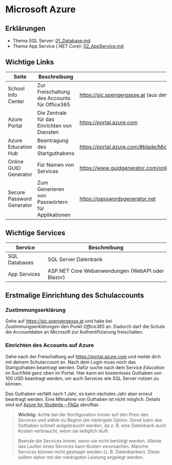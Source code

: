 # Microsoft Azure

## Erklärungen

- Thema SQL Server: [01_Database.md](01_Database.md)
- Thema App Service (.NET Core): [02_AppService.md](02_AppService.md)

## Wichtige Links

| Seite        | Beschreibung | URL  |
| ------------ | ------------ | ---- |
| School Info Center        | Zur Freischaltung des Accounts für Office365  | https://sic.spengergasse.at (aus dem Schulnetz)
| Azure Portal              | Die Zentrale für das Einrichten von Diensten  | https://portal.azure.com 
| Azure Education Hub       | Beantragung des Startguthabens                | https://portal.azure.com/#blade/Microsoft_Azure_Education/EducationMenuBlade
| Online GUID Generator     | Für Namen von Services                        | https://www.guidgenerator.com/online-guid-generator.aspx
| Secure Password Generator | Zum Generieren von Passwörtern für Applikationen | https://passwordsgenerator.net

## Wichtige Services

| Service  | Beschreibung  |
| -------  | ------------- |
| SQL Databases | SQL Server Datenbank |
| App Services | ASP.NET Core Webanwendungen (WebAPI oder Blazor) |

## Erstmalige Einrichtung des Schulaccounts

### Zustimmungserklärung

Gehe auf https://sic.spengergasse.at und hake bei *Zustimmungserklärungen* den Punkt *Office365* an.
Dadurch darf die Schule die Accountdaten an Microsoft zur Authentifizierung freischalten.

### Einrichten des Accounts auf Azure

Gehe nach der Freischaltung auf https://portal.azure.com und melde dich mit deinem Schulaccount an.
Nach dem Login muss noch das Startguthaben beantragt werden. Dafür suche nach dem Service *Education*
im Suchfeld ganz oben im Portal. Hier kann ein kostenloses Guthaben von 100 USD beantragt werden,
um auch Services wie SQL Server nutzen zu können.

Das Guthaben verfällt nach 1 Jahr, es kann nächstes Jahr aber erneut beantragt werden. Eine Mitnahme
von Guthaben ist nicht möglich. Details sind auf [Azure for Students – FAQs](https://azure.microsoft.com/de-de/free/free-account-students-faq/)
abrufbar.

> **Wichtig:** Achte bei der Konfiguration immer auf den Preis des Services und wähle zu Beginn die
> niedrigste Option. Sonst kann das Guthaben schnell aufgebraucht werden, da z. B. eine Datenbank
> auch Kosten verbraucht, wenn sie lediglich läuft.
>
> Beende die Services immer, wenn sie nicht benötigt werden. Alleine das Laufen
> eines Services kann Kosten verursachen. Manche Services können nicht gestoppt werden (z. B.
> Datenbanken). Diese sollten daher mit der niedrigsten Leistung angelegt werden.

